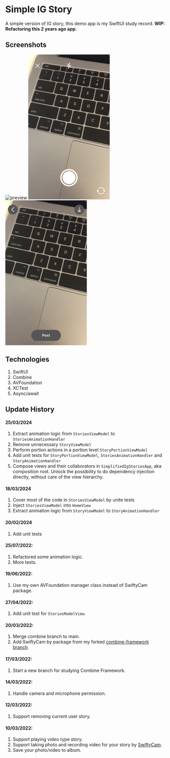 # Simple IG Story
A simple version of IG story, this demo app is my SwiftUI study record.
**WIP: Refactoring this 2 years ago app.**

## Screenshots
<img src="https://github.com/tzc1234/SimplifiedIgStories/blob/main/Screenshots/preview.gif" alt="preview" width="256" height="455"/> <img src="https://github.com/tzc1234/SimplifiedIgStories/blob/main/Screenshots/preview2.jpg" alt="preview2" width="256" height="455"/> <img src="https://github.com/tzc1234/SimplifiedIgStories/blob/main/Screenshots/preview3.jpg" alt="preview3" width="256" height="455"/>

## Technologies
1. SwiftUI
2. Combine
3. AVFoundation
4. XCTest
5. Async/await

## Update History
#### 25/03/2024
1. Extract animation logic from `StoriesViewModel` to `StoriesAnimationHandler`
2. Remove unnecessary `StoryViewModel`
3. Perform portion actions in a portion level `StoryPortionViewModel`
4. Add unit tests for `StoryPortionViewModel`, `StoriesAnimationHandler` and `StoryAnimationHandler`
5. Compose views and their collaborators in `SimplifiedIgStoriesApp`, aka composition root. Unlock the possibility to do dependency injection directly, without care of the view hierarchy.

#### 18/03/2024
1. Cover most of the code in `StoriesViewModel` by unite tests
2. Inject `StoriesViewModel` into `HomeView`
3. Extract animation logic from `StoryViewModel` to `StoryAnimationHandler`

#### 20/02/2024
1. Add unit tests

#### 25/07/2022:
1. Refactored some animation logic.
2. More tests.

#### 19/06/2022:
1. Use my own AVFoundation manager class instead of SwiftyCam package.

#### 27/04/2022:
1. Add unit test for `StoriesModelView`.

#### 20/03/2022:
1. Merge combine branch to main.
2. Add SwiftyCam by package from my forked [combine-framework branch](https://github.com/tzc1234/SwiftyCam/tree/combine-framework).

#### 17/03/2022:
1. Start a new branch for studying Combine Framework.

#### 14/03/2022:
1. Handle camera and microphone permission.

#### 12/03/2022:
1. Support removing current user story.

#### 10/03/2022:
1. Support playing video type story.
2. Support taking photo and recording video for your story by [SwiftyCam](https://github.com/Awalz/SwiftyCam).
3. Save your photo/video to album.